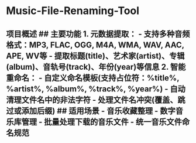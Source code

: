# Music-File-Renaming-Tool
## 项目概述  ## 主要功能  1. **元数据提取**：    - 支持多种音频格式：MP3, FLAC, OGG, M4A, WMA, WAV, AAC, APE, WV等    - 提取标题(title)、艺术家(artist)、专辑(album)、音轨号(track)、年份(year)等信息  2. **智能重命名**：    - 自定义命名模板(支持占位符：%title%, %artist%, %album%, %track%, %year%)    - 自动清理文件名中的非法字符    - 处理文件名冲突(覆盖、跳过或添加后缀)     ## 适用场景  - 音乐收藏整理 - 数字音乐库管理 - 批量处理下载的音乐文件 - 统一音乐文件命名规范

